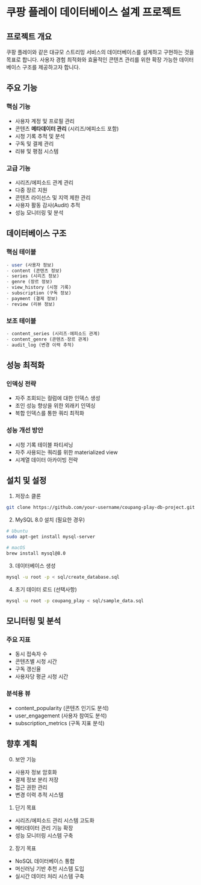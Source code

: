 # 쿠팡 플레이 데이터베이스 설계 프로젝트

## 프로젝트 개요

쿠팡 플레이와 같은 대규모 스트리밍 서비스의 데이터베이스를 설계하고 구현하는 것을 목표로 합니다. 
사용자 경험 최적화와 효율적인 콘텐츠 관리를 위한 확장 가능한 데이터베이스 구조를 제공하고자 합니다.

## 주요 기능

### 핵심 기능
- 사용자 계정 및 프로필 관리
- 콘텐츠 **메타데이터 관리** (시리즈/에피소드 포함)
- 시청 기록 추적 및 분석
- 구독 및 결제 관리
- 리뷰 및 평점 시스템

### 고급 기능
- 시리즈/에피소드 관계 관리
- 다중 장르 지원
- 콘텐츠 라이선스 및 지역 제한 관리
- 사용자 활동 감사(Audit) 추적
- 성능 모니터링 및 분석

## 데이터베이스 구조

### 핵심 테이블
```sql
- user (사용자 정보)
- content (콘텐츠 정보)
- series (시리즈 정보)
- genre (장르 정보)
- view_history (시청 기록)
- subscription (구독 정보)
- payment (결제 정보)
- review (리뷰 정보)
```

### 보조 테이블
```sql
- content_series (시리즈-에피소드 관계)
- content_genre (콘텐츠-장르 관계)
- audit_log (변경 이력 추적)
```

## 성능 최적화

### 인덱싱 전략
- 자주 조회되는 컬럼에 대한 인덱스 생성
- 조인 성능 향상을 위한 외래키 인덱싱
- 복합 인덱스를 통한 쿼리 최적화

### 성능 개선 방안
- 시청 기록 테이블 파티셔닝
- 자주 사용되는 쿼리를 위한 materialized view
- 시계열 데이터 아카이빙 전략



## 설치 및 설정

1. 저장소 클론
```bash
git clone https://github.com/your-username/coupang-play-db-project.git
```

2. MySQL 8.0 설치 (필요한 경우)
```bash
# Ubuntu
sudo apt-get install mysql-server

# macOS
brew install mysql@8.0
```

3. 데이터베이스 생성
```bash
mysql -u root -p < sql/create_database.sql
```

4. 초기 데이터 로드 (선택사항)
```bash
mysql -u root -p coupang_play < sql/sample_data.sql
```

## 모니터링 및 분석

### 주요 지표
- 동시 접속자 수
- 콘텐츠별 시청 시간
- 구독 갱신율
- 사용자당 평균 시청 시간

### 분석용 뷰
- content_popularity (콘텐츠 인기도 분석)
- user_engagement (사용자 참여도 분석)
- subscription_metrics (구독 지표 분석)

## 향후 계획
0. 보안 기능

- 사용자 정보 암호화
- 결제 정보 분리 저장
- 접근 권한 관리
- 변경 이력 추적 시스템

1. 단기 목표
- 시리즈/에피소드 관리 시스템 고도화
- 메타데이터 관리 기능 확장
- 성능 모니터링 시스템 구축

2. 장기 목표
- NoSQL 데이터베이스 통합
- 머신러닝 기반 추천 시스템 도입
- 실시간 데이터 처리 시스템 구축
